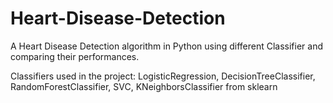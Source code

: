 # Heart-Disease-Detection
A Heart Disease Detection algorithm in Python using different Classifier and comparing their performances.

Classifiers used in the project: LogisticRegression, DecisionTreeClassifier, RandomForestClassifier, SVC, KNeighborsClassifier from sklearn

